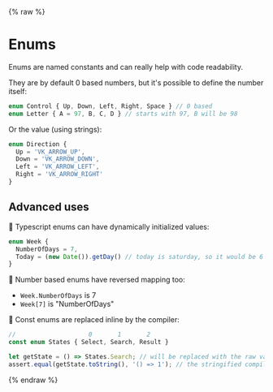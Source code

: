 {% raw %}
# Enums

Enums are named constants and can really help with code readability.

They are by default 0 based numbers, but it's possible to define the number itself:

```typescript
enum Control { Up, Down, Left, Right, Space } // 0 based
enum Letter { A = 97, B, C, D } // starts with 97, B will be 98
```

Or the value (using strings):

```typescript
enum Direction {
  Up = 'VK_ARROW_UP',
  Down = 'VK_ARROW_DOWN',
  Left = 'VK_ARROW_LEFT',
  Right = 'VK_ARROW_RIGHT'
}
```

## Advanced uses

:rocket: Typescript enums can have dynamically initialized values:

```typescript
enum Week {
  NumberOfDays = 7,
  Today = (new Date()).getDay() // today is saturday, so it would be 6
}
```

:rocket: Number based enums have reversed mapping too:

- `Week.NumberOfDays` is 7
- `Week[7]` is "NumberOfDays"

:rocket: Const enums are replaced inline by the compiler:

```typescript
//                    0       1       2
const enum States { Select, Search, Result }

let getState = () => States.Search; // will be replaced with the raw value
assert.equal(getState.toString(), '() => 1'); // the stringified compiled javascript code
```
{% endraw %}
